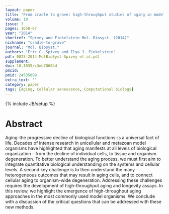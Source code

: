 ```yaml
---
layout: paper
title: "From cradle to grave: high-throughput studies of aging in model organisms."
volume: 10
issue: 7
pages: 1658-67
year: "2014"
shortref: "Spivey and Finkelstein Mol. Biosyst. (2014)"
nickname: "cradle-to-grave"
journal: "Mol. Biosyst."
authors: "Eric C. Spivey and Ilya J. Finkelstein"
pdf: 0025-2014-MolBioSyst-Spivey et al.pdf
supplement:
doi: 10.1039/c3mb70604d
pmcid:
pmid: 24535099
extra_text: ''
category: paper
tags: [Aging, Cellular senescence, Computational biology]
---
```

{% include JB/setup %}

# Abstract

Aging-the progressive decline of biological functions-is a universal fact of life. Decades of intense research in unicellular and metazoan model organisms have highlighted that aging manifests at all levels of biological organization - from the decline of individual cells, to tissue and organism degeneration. To better understand the aging process, we must first aim to integrate quantitative biological understanding on the systems and cellular levels. A second key challenge is to then understand the many heterogeneous outcomes that may result in aging cells, and to connect cellular aging to organism-wide degeneration. Addressing these challenges requires the development of high-throughput aging and longevity assays. In this review, we highlight the emergence of high-throughput aging approaches in the most commonly used model organisms. We conclude with a discussion of the critical questions that can be addressed with these new methods.
